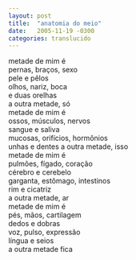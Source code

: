 ```yaml
---
layout: post
title:  "anatomia do meio"
date:   2005-11-19 -0300
categories: translucido
---
```


<!--more-->

metade de mim é  
pernas, braços, sexo  
pele e pêlos  
olhos, nariz, boca  
e duas orelhas  
a outra metade, só  
metade de mim é  
ossos, músculos, nervos  
sangue e saliva  
mucosas, orifícios, hormônios  
unhas e dentes
a outra metade, isso  
metade de mim é  
pulmões, fígado, coração  
cérebro e cerebelo  
garganta, estômago, intestinos  
rim e cicatriz  
a outra metade, ar  
metade de mim é  
pés, mãos, cartilagem  
dedos e dobras  
voz, pulso, expressão  
língua e seios  
a outra metade fica  

